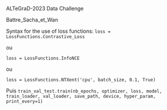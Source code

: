 ALTeGraD-2023 Data Challenge

Battre_Sacha_et_Wan

Syntax for the use of loss functions:
`loss = LossFunctions.Contrastive_Loss`

ou

`loss = LossFunctions.InfoNCE`

ou

`loss = LossFunctions.NTXent('cpu', batch_size, 0.1, True)`

Puis
`train_val_test.train(nb_epochs, optimizer, loss, model, train_loader, val_loader, save_path, device, hyper_param, print_every=1)`
